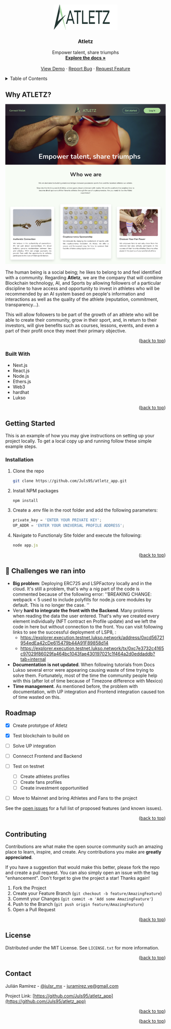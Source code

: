 <!-- Improved compatibility of back to top link: See: https://github.com/othneildrew/Best-README-Template/pull/73 -->
<a name="readme-top"></a>
<!--
*** Thanks for checking out the Best-README-Template. If you have a suggestion
*** that would make this better, please fork the repo and create a pull request
*** or simply open an issue with the tag "enhancement".
*** Don't forget to give the project a star!
*** Thanks again! Now go create something AMAZING! :D
-->



<!-- PROJECT SHIELDS -->
<!--
*** I'm using markdown "reference style" links for readability.
*** Reference links are enclosed in brackets [ ] instead of parentheses ( ).
*** See the bottom of this document for the declaration of the reference variables
*** for contributors-url, forks-url, etc. This is an optional, concise syntax you may use.
*** https://www.markdownguide.org/basic-syntax/#reference-style-links
-->
<!-- PROJECT LOGO -->
<br />
<div align="center">
  <a href="https://github.com/github_username/repo_name">
    <img src="images/logo.png" alt="Logo" width="200" height="80">
  </a>

<h3 align="center">Atletz</h3>

  <p align="center">
    Empower talent, share triumphs
    <br />
    <a href="https://github.com/Juls95/atletz_app"><strong>Explore the docs »</strong></a>
    <br />
    <br />
    <a href="https://julian.com.mx/">View Demo</a>
    ·
    <a href="https://github.com/Juls95/atletz_app/issues">Report Bug</a>
    ·
    <a href="https://github.com/Juls95/atletz_app/issues">Request Feature</a>
  </p>
</div>



<!-- TABLE OF CONTENTS -->
<details>
  <summary>Table of Contents</summary>
  <ol>
    <li>
      <a href="#why-atletz">Why Atletz</a>
      <ul>
        <li><a href="#built-with">Built With</a></li>
      </ul>
    </li>
    <li>
      <a href="#getting-started">Getting Started</a>
      <ul>
        <li><a href="#prerequisites">Prerequisites</a></li>
        <li><a href="#installation">Installation</a></li>
      </ul>
    </li>
    <li><a href="#-challenges-we-ran-into">🤯 Challenges we ran into</a></li>
    <li><a href="#roadmap">Roadmap</a></li>
    <li><a href="#contributing">Contributing</a></li>
    <li><a href="#contact">Contact</a></li>
  </ol>
</details>



<!-- ABOUT THE PROJECT -->
## Why ATLETZ?

[![Product Name Screen Shot][product-screenshot]](https://julian.com.mx)

The human being is a social being; he likes to belong to and feel identified with a community. Regarding **Atletz**, we are the company that will combine Blockchain technology, AI, and Sports by allowing followers of a particular discipline to have access and opportunity to invest in athletes who will be recommended by an AI system based on people's information and interactions as well as the quality of the athlete (reputation, commitment, transparency...). 

This will allow followers to be part of the growth of an athlete who will be able to create their community, grow in their sport, and, in return to their investors, will give benefits such as courses, lessons, events, and even a part of their profit once they meet their primary objective.


<p align="right">(<a href="#readme-top">back to top</a>)</p>



### Built With

* Next.js
* React.js
* Node.js
* Ethers.js
* Web3
* hardhat
* Lukso

<p align="right">(<a href="#readme-top">back to top</a>)</p>



<!-- GETTING STARTED -->
## Getting Started

This is an example of how you may give instructions on setting up your project locally.
To get a local copy up and running follow these simple example steps.


### Installation

1. Clone the repo
   ```sh
   git clone https://github.com/Juls95/atletz_app.git
   ```
2. Install NPM packages
   ```sh
   npm install
   ```
3. Create a .env file in the root folder and add the following parameters:
   ```js
   private_key = 'ENTER YOUR PRIVATE KEY';
   UP_ADDR = 'ENTER YOUR UNIVERSAL PROFILE ADDRESS';
   ```
4. Navigate to Functionaly Site folder and execute the following:
   ```js
   node app.js
   ```

<p align="right">(<a href="#readme-top">back to top</a>)</p>

## 🤯 Challenges we ran into
* **Big problem**: Deploying ERC725 and LSPFactory locally and in the cloud. It's still a problem, that's why a nig part of the code is commented because of the following error: ''BREAKING CHANGE: webpack < 5 used to include polyfills for node.js core modules by default. This is no longer the case. ''
* Very **hard to integrate the front with the Backend**. Many problems when reading the data the user entered. That's why we created every element individually (NFT contract en Profile update) and we left the code in here but without connection to the front. You can visit following links to see the successful deployment of LSP8, :
    - https://explorer.execution.testnet.lukso.network/address/0xcd56721954edEa42cDe615479b44A91F89858d14
    - https://explorer.execution.testnet.lukso.network/tx/0xc7e3732c4165c97029f86029fa464bc1043fae430197021c1f464a2d0eddaddb?tab=internal
* **Documentation is not updated**. When following tutorials from Docs Lukso several error were appearing causing waste of time trying to solve them. Fortunately, most of the time the community people help with this (after lot of time because of Timezone difference with Mexico)
* **Time management**. As mentioned before, the problem with documentation, with UP integration and Frontend integration caused ton of time wasted on this.

<!-- ROADMAP -->
## Roadmap

- [x] Create prototype of Atletz
- [x] Test blockchain to build on
- [ ] Solve UP integration
- [ ] Connecct Frontend and Backend
- [ ] Test on testnet
    - [ ] Create athletes profiles
    - [ ] Create fans profiles
    - [ ] Create investment opportunitied
- [ ] Move to Mainnet and bring Athletes and Fans to the project


See the [open issues](https://github.com/Juls95/atletz_app/issues/issues) for a full list of proposed features (and known issues).

<p align="right">(<a href="#readme-top">back to top</a>)</p>



<!-- CONTRIBUTING -->
## Contributing

Contributions are what make the open source community such an amazing place to learn, inspire, and create. Any contributions you make are **greatly appreciated**.

If you have a suggestion that would make this better, please fork the repo and create a pull request. You can also simply open an issue with the tag "enhancement".
Don't forget to give the project a star! Thanks again!

1. Fork the Project
2. Create your Feature Branch (`git checkout -b feature/AmazingFeature`)
3. Commit your Changes (`git commit -m 'Add some AmazingFeature'`)
4. Push to the Branch (`git push origin feature/AmazingFeature`)
5. Open a Pull Request

<p align="right">(<a href="#readme-top">back to top</a>)</p>



<!-- LICENSE -->
## License

Distributed under the MIT License. See `LICENSE.txt` for more information.

<p align="right">(<a href="#readme-top">back to top</a>)</p>



<!-- CONTACT -->
## Contact

Julián Ramírez - [@julsr_mx](https://twitter.com/julsr_mx) - juramirez.ve@gmail.com

Project Link: [https://github.com/Juls95/atletz_app](https://github.com/Juls95/atletz_app)

<p align="right">(<a href="#readme-top">back to top</a>)</p>


<p align="right">(<a href="#readme-top">back to top</a>)</p>



<!-- MARKDOWN LINKS & IMAGES -->
<!-- https://www.markdownguide.org/basic-syntax/#reference-style-links -->
[contributors-shield]: https://img.shields.io/github/contributors/github_username/repo_name.svg?style=for-the-badge
[contributors-url]: https://github.com/github_username/repo_name/graphs/contributors
[forks-shield]: https://img.shields.io/github/forks/github_username/repo_name.svg?style=for-the-badge
[forks-url]: https://github.com/github_username/repo_name/network/members
[stars-shield]: https://img.shields.io/github/stars/github_username/repo_name.svg?style=for-the-badge
[stars-url]: https://github.com/github_username/repo_name/stargazers
[issues-shield]: https://img.shields.io/github/issues/github_username/repo_name.svg?style=for-the-badge
[issues-url]: https://github.com/github_username/repo_name/issues
[license-shield]: https://img.shields.io/github/license/github_username/repo_name.svg?style=for-the-badge
[license-url]: https://github.com/github_username/repo_name/blob/master/LICENSE.txt
[linkedin-shield]: https://img.shields.io/badge/-LinkedIn-black.svg?style=for-the-badge&logo=linkedin&colorB=555
[linkedin-url]: https://www.linkedin.com/in/julianramirez95/
[product-screenshot]: images/home.png
[Next.js]: https://img.shields.io/badge/next.js-000000?style=for-the-badge&logo=nextdotjs&logoColor=white
[Next-url]: https://nextjs.org/
[React.js]: https://img.shields.io/badge/React-20232A?style=for-the-badge&logo=react&logoColor=61DAFB
[React-url]: https://reactjs.org/
[Vue.js]: https://img.shields.io/badge/Vue.js-35495E?style=for-the-badge&logo=vuedotjs&logoColor=4FC08D
[Vue-url]: https://vuejs.org/
[Angular.io]: https://img.shields.io/badge/Angular-DD0031?style=for-the-badge&logo=angular&logoColor=white
[Angular-url]: https://angular.io/
[Svelte.dev]: https://img.shields.io/badge/Svelte-4A4A55?style=for-the-badge&logo=svelte&logoColor=FF3E00
[Svelte-url]: https://svelte.dev/
[Laravel.com]: https://img.shields.io/badge/Laravel-FF2D20?style=for-the-badge&logo=laravel&logoColor=white
[Laravel-url]: https://laravel.com
[Bootstrap.com]: https://img.shields.io/badge/Bootstrap-563D7C?style=for-the-badge&logo=bootstrap&logoColor=white
[Bootstrap-url]: https://getbootstrap.com
[JQuery.com]: https://img.shields.io/badge/jQuery-0769AD?style=for-the-badge&logo=jquery&logoColor=white
[JQuery-url]: https://jquery.com 
